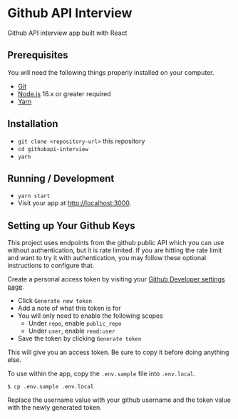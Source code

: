 # Github API Interview

Github API interview app built with React

## Prerequisites

You will need the following things properly installed on your computer.

* [Git](https://git-scm.com/)
* [Node.js](https://nodejs.org/) 16.x or greater required
* [Yarn](https://yarnpkg.com/)

## Installation

* `git clone <repository-url>` this repository
* `cd githubapi-interview`
* `yarn`

## Running / Development

* `yarn start`
* Visit your app at [http://localhost:3000](http://localhost:3000).

## Setting up Your Github Keys

This project uses endpoints from the github public API which you can use
without authentication, but it is rate limited. If you are hitting the rate
limit and want to try it with authentication, you may follow these optional
instructions to configure that.

Create a personal access token by visiting your [Github Developer settings
page](https://github.com/settings/tokens).

* Click `Generate new token`
* Add a note of what this token is for
* You will only need to enable the following scopes
  * Under `repo`, enable `public_repo`
  * Under `user`, enable `read:user`
* Save the token by clicking `Generate token`

This will give you an access token. Be sure to copy it before doing anything
else.

To use within the app, copy the `.env.sample` file into `.env.local`.

```
$ cp .env.sample .env.local
```

Replace the username value with your github username and the token value with
the newly generated token.
